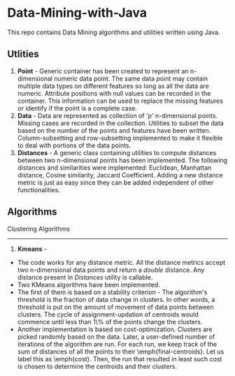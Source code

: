 Data-Mining-with-Java
=====================
This repo contains Data Mining algorithms and utilities written using Java.

Utlities
---------------------
1. <b>Point</b> - Generic container has been created to represent an n-dimensional numeric data point. The same data point may contain multiple data types on different features so long as all the data are numeric. Attribute positions with null values can be recorded in the container. This information can be used to replace the missing features or identify if the point is a complete case.
2. <b>Data</b> - Data are represented as collection of <i>'p'</i> n-dimensional points. Missing cases are recorded in the collection. Utilities to subset the data based on the number of the points and features have been written. Column-subsetting and row-subsetting implemented to make it flexible to deal with portions of the data points.
3. <b>Distances</b> - A generic class containing utilities to compute distances between two n-dimensional points has been implemented. The following distances and similarities were implemented: Euclidean, Manhattan distance, Cosine similarity, Jaccard Coefficient. Adding a new distance metric is just as easy since they can be added independent of other functionalities.

Algorithms
---------------
Clustering Algorithms
_______________________
1. <b>Kmeans</b> - 
<ul>
<li>The code works for any distance metric. All the distance metrics accept two n-dimensional data points and return a <i>double</i> distance. Any distance present in <i>Distances</i> utility is callable.</li>
<li>Two KMeans algorithms have been implemented.</li>
<li>The first of them is based on a stability criterion - The algorithm's threshold is the fraction of data change in clusters. In other words, a threshold is put on the amount of movement of data points between clusters. The cycle of assignment-updation of centroids would commence until less than 1\% of the points change the clusters. </li>
<li>Another implementation is based on cost-optimization. Clusters are picked randomly based on the data. Later, a user-defined number of iterations of the algorithm are run. For each run, we keep track of the sum of distances of all the points to their \emph{final-centroids}. Let us label this as \emph{cost}. Then, the run that resulted in least such cost is chosen to determine the centroids and their clusters.</li>
</ul>
